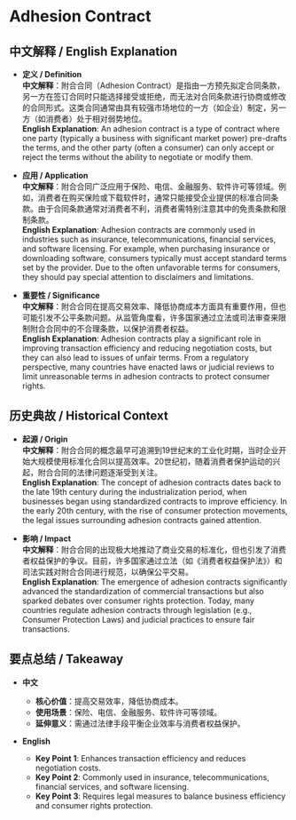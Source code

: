 # Adhesion Contract

## 中文解释 / English Explanation

* **定义 / Definition**  
  **中文解释**：附合合同（Adhesion Contract）是指由一方预先拟定合同条款，另一方在签订合同时只能选择接受或拒绝，而无法对合同条款进行协商或修改的合同形式。这类合同通常由具有较强市场地位的一方（如企业）制定，另一方（如消费者）处于相对弱势地位。  
  **English Explanation**: An adhesion contract is a type of contract where one party (typically a business with significant market power) pre-drafts the terms, and the other party (often a consumer) can only accept or reject the terms without the ability to negotiate or modify them.

* **应用 / Application**  
  **中文解释**：附合合同广泛应用于保险、电信、金融服务、软件许可等领域。例如，消费者在购买保险或下载软件时，通常只能接受企业提供的标准合同条款。由于合同条款通常对消费者不利，消费者需特别注意其中的免责条款和限制条款。  
  **English Explanation**: Adhesion contracts are commonly used in industries such as insurance, telecommunications, financial services, and software licensing. For example, when purchasing insurance or downloading software, consumers typically must accept standard terms set by the provider. Due to the often unfavorable terms for consumers, they should pay special attention to disclaimers and limitations.

* **重要性 / Significance**  
  **中文解释**：附合合同在提高交易效率、降低协商成本方面具有重要作用，但也可能引发不公平条款问题。从监管角度看，许多国家通过立法或司法审查来限制附合合同中的不合理条款，以保护消费者权益。  
  **English Explanation**: Adhesion contracts play a significant role in improving transaction efficiency and reducing negotiation costs, but they can also lead to issues of unfair terms. From a regulatory perspective, many countries have enacted laws or judicial reviews to limit unreasonable terms in adhesion contracts to protect consumer rights.

## 历史典故 / Historical Context

* **起源 / Origin**  
  **中文解释**：附合合同的概念最早可追溯到19世纪末的工业化时期，当时企业开始大规模使用标准化合同以提高效率。20世纪初，随着消费者保护运动的兴起，附合合同的法律问题逐渐受到关注。  
  **English Explanation**: The concept of adhesion contracts dates back to the late 19th century during the industrialization period, when businesses began using standardized contracts to improve efficiency. In the early 20th century, with the rise of consumer protection movements, the legal issues surrounding adhesion contracts gained attention.

* **影响 / Impact**  
  **中文解释**：附合合同的出现极大地推动了商业交易的标准化，但也引发了消费者权益保护的争议。目前，许多国家通过立法（如《消费者权益保护法》）和司法实践对附合合同进行规范，以确保公平交易。  
  **English Explanation**: The emergence of adhesion contracts significantly advanced the standardization of commercial transactions but also sparked debates over consumer rights protection. Today, many countries regulate adhesion contracts through legislation (e.g., Consumer Protection Laws) and judicial practices to ensure fair transactions.

## 要点总结 / Takeaway

* **中文**  
  - **核心价值**：提高交易效率，降低协商成本。  
  - **使用场景**：保险、电信、金融服务、软件许可等领域。  
  - **延伸意义**：需通过法律手段平衡企业效率与消费者权益保护。  

* **English**  
  - **Key Point 1**: Enhances transaction efficiency and reduces negotiation costs.  
  - **Key Point 2**: Commonly used in insurance, telecommunications, financial services, and software licensing.  
  - **Key Point 3**: Requires legal measures to balance business efficiency and consumer rights protection.